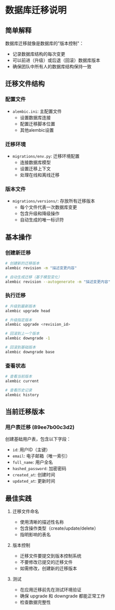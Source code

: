 # 数据库迁移说明

## 简单解释

数据库迁移就像是数据库的"版本控制"：
- 记录数据库结构的每次变更
- 可以前进（升级）或后退（回滚）数据库版本
- 确保团队中所有人的数据库结构保持一致

## 迁移文件结构

### 配置文件
- `alembic.ini`: 主配置文件
  * 设置数据库连接
  * 配置迁移脚本位置
  * 其他alembic设置

### 迁移环境
- `migrations/env.py`: 迁移环境配置
  * 连接数据库模型
  * 设置迁移上下文
  * 处理在线和离线迁移

### 版本文件
- `migrations/versions/`: 存放所有迁移版本
  * 每个文件代表一次数据库变更
  * 包含升级和降级操作
  * 自动生成的唯一标识符

## 基本操作

### 创建新迁移
```bash
# 创建新的迁移版本
alembic revision -m "描述变更内容"

# 自动生成迁移（基于模型变化）
alembic revision --autogenerate -m "描述变更内容"
```

### 执行迁移
```bash
# 升级到最新版本
alembic upgrade head

# 升级指定版本
alembic upgrade <revision_id>

# 回滚到上一个版本
alembic downgrade -1

# 回滚到基础版本
alembic downgrade base
```

### 查看状态
```bash
# 查看当前版本
alembic current

# 查看历史记录
alembic history
```

## 当前迁移版本

### 用户表迁移 (89ee7b00c3d2)
创建基础用户表，包含以下字段：
- `id`: 用户ID（主键）
- `email`: 电子邮箱（唯一索引）
- `full_name`: 用户全名
- `hashed_password`: 加密密码
- `created_at`: 创建时间
- `updated_at`: 更新时间

## 最佳实践

1. 迁移文件命名
   - 使用清晰的描述性名称
   - 包含操作类型（create/update/delete）
   - 指明影响的表名

2. 版本控制
   - 迁移文件要提交到版本控制系统
   - 不要修改已提交的迁移文件
   - 如需修改，创建新的迁移版本

3. 测试
   - 在应用迁移前先在测试环境验证
   - 确保 upgrade 和 downgrade 都能正常工作
   - 检查数据完整性 